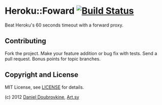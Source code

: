 Heroku::Foward [![Build Status](http://travis-ci.org/dblock/heroku-forward.png)](http://travis-ci.org/dblock/heroku-forward)
==============

Beat Heroku's 60 seconds timeout with a forward proxy.

Contributing
------------

Fork the project. Make your feature addition or bug fix with tests. Send a pull request. Bonus points for topic branches.

Copyright and License
---------------------

MIT License, see [LICENSE](http://github.com/dblock/heroku-forward/raw/master/LICENSE.md) for details.

(c) 2012 [Daniel Doubrovkine](http://github.com/dblock), [Art.sy](http://art.sy)


